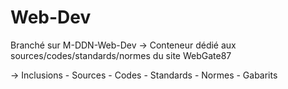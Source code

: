 # Web-Dev

Branché sur M-DDN-Web-Dev → Conteneur dédié aux sources/codes/standards/normes du site WebGate87

→ Inclusions - Sources - Codes - Standards - Normes - Gabarits
